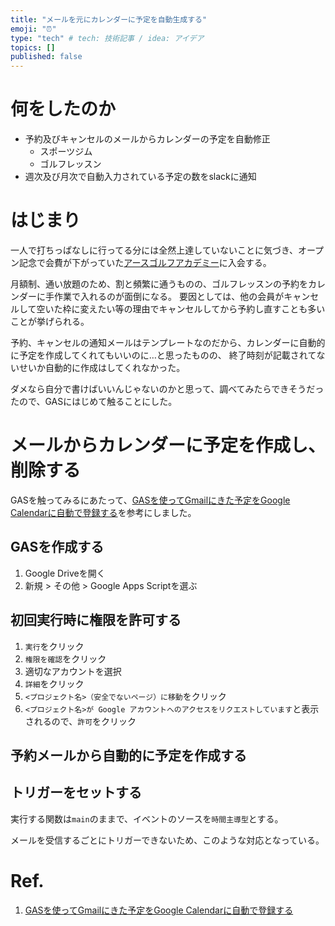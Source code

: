 ```yaml
---
title: "メールを元にカレンダーに予定を自動生成する"
emoji: "⏰"
type: "tech" # tech: 技術記事 / idea: アイデア
topics: []
published: false
---
```

# 何をしたのか
- 予約及びキャンセルのメールからカレンダーの予定を自動修正
  - スポーツジム
  - ゴルフレッスン
- 週次及び月次で自動入力されている予定の数をslackに通知

# はじまり
一人で打ちっぱなしに行ってる分には全然上達していないことに気づき、オープン記念で会費が下がっていた[アースゴルフアカデミー](https://earthgolf.jp/)に入会する。

月額制、通い放題のため、割と頻繁に通うものの、ゴルフレッスンの予約をカレンダーに手作業で入れるのが面倒になる。
要因としては、他の会員がキャンセルして空いた枠に変えたい等の理由でキャンセルしてから予約し直すことも多いことが挙げられる。

予約、キャンセルの通知メールはテンプレートなのだから、カレンダーに自動的に予定を作成してくれてもいいのに…と思ったものの、
終了時刻が記載されてないせいか自動的に作成はしてくれなかった。

ダメなら自分で書けばいいんじゃないのかと思って、調べてみたらできそうだったので、GASにはじめて触ることにした。

# メールからカレンダーに予定を作成し、削除する
GASを触ってみるにあたって、[GASを使ってGmailにきた予定をGoogle Calendarに自動で登録する](https://aakira.app/blog/2021/01/gas-gmail-to-calendar/)を参考にしました。

## GASを作成する
1. Google Driveを開く
1. 新規 > その他 > Google Apps Scriptを選ぶ

## 初回実行時に権限を許可する
1. `実行`をクリック
1. `権限を確認`をクリック
1. 適切なアカウントを選択
1. `詳細`をクリック
1. `<プロジェクト名>（安全でないページ）に移動`をクリック
1. `<プロジェクト名>が Google アカウントへのアクセスをリクエストしています`と表示されるので、`許可`をクリック

## 予約メールから自動的に予定を作成する

## トリガーをセットする
実行する関数は`main`のままで、イベントのソースを`時間主導型`とする。

メールを受信するごとにトリガーできないため、このような対応となっている。

# Ref.
1. [GASを使ってGmailにきた予定をGoogle Calendarに自動で登録する](https://aakira.app/blog/2021/01/gas-gmail-to-calendar/)
